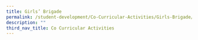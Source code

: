 ```yaml
---
title: Girls’ Brigade
permalink: /student-development/Co-Curricular-Activities/Girls-Brigade/
description: ""
third_nav_title: Co Curricular Activities
---
```

